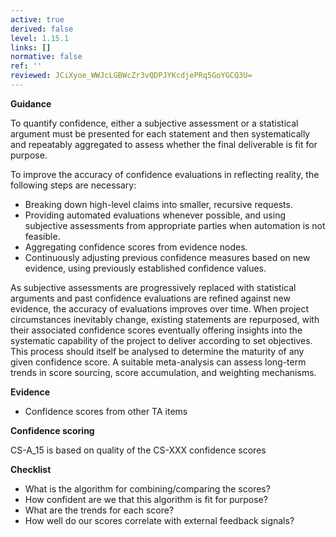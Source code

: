 ```yaml
---
active: true
derived: false
level: 1.15.1
links: []
normative: false
ref: ''
reviewed: JCiXyoe_WWJcLGBWcZr3vQDPJYKcdjePRq5GoYGCQ3U=
---
```


**Guidance**

To quantify confidence, either a subjective assessment or a statistical argument must be presented for each statement and then systematically and repeatably aggregated to assess whether the final deliverable is fit for purpose.

To improve the accuracy of confidence evaluations in reflecting reality, the following steps are necessary:

- Breaking down high-level claims into smaller, recursive requests.
- Providing automated evaluations whenever possible, and using subjective assessments from appropriate parties when automation is not feasible.
- Aggregating confidence scores from evidence nodes.
- Continuously adjusting previous confidence measures based on new evidence, using previously established confidence values.

As subjective assessments are progressively replaced with statistical arguments and past confidence evaluations are refined against new evidence, the accuracy of evaluations improves over time. When project circumstances inevitably change, existing statements are repurposed, with their associated confidence scores eventually offering insights into the systematic capability of the project to deliver according to set objectives. This process should itself be analysed to determine the maturity of any given confidence score. A suitable meta-analysis can assess long-term trends in score sourcing, score accumulation, and weighting mechanisms.

**Evidence**

- Confidence scores from other TA items

**Confidence scoring**

CS-A_15 is based on quality of the CS-XXX confidence scores

**Checklist**

- What is the algorithm for combining/comparing the scores?
- How confident are we that this algorithm is fit for purpose?
- What are the trends for each score?
- How well do our scores correlate with external feedback signals?
